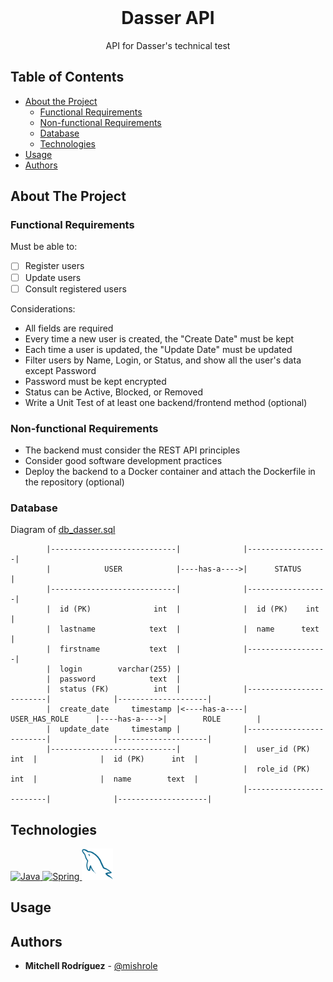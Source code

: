 <br />
<div align="center">
    <h1>Dasser API</h1>
    <p>API for Dasser's technical test</p>
</div>

## Table of Contents

  * [About the Project](#about-the-project)
    * [Functional Requirements](#functional-requirements)
    * [Non-functional Requirements](#non-functional-requirements)
    * [Database](#database)
    * [Technologies](#technologies)
  * [Usage](#usage)
  * [Authors](#authos)

## About The Project

### Functional Requirements

Must be able to:
- [ ] Register users
- [ ] Update users
- [ ] Consult registered users
  
Considerations:
- All fields are required
- Every time a new user is created, the "Create Date" must be kept
- Each time a user is updated, the "Update Date" must be updated
- Filter users by Name, Login, or Status, and show all the user's data except Password
- Password must be kept encrypted
- Status can be Active, Blocked, or Removed
- Write a Unit Test of at least one backend/frontend method (optional)

### Non-functional Requirements

- The backend must consider the REST API principles
- Consider good software development practices
- Deploy the backend to a Docker container and attach the Dockerfile in the repository (optional)

### Database

Diagram of [db_dasser.sql](db_dasser.sql)



            |----------------------------|              |------------------|
            |            USER            |----has-a---->|      STATUS      |
            |----------------------------|              |------------------|
            |  id (PK)              int  |              |  id (PK)    int  |
            |  lastname            text  |              |  name      text  |
            |  firstname           text  |              |------------------|
            |  login        varchar(255) |
            |  password            text  |
            |  status (FK)          int  |              |-------------------------|              |--------------------|
            |  create_date     timestamp |<----has-a----|      USER_HAS_ROLE      |----has-a---->|        ROLE        |
            |  update_date     timestamp |              |-------------------------|              |--------------------|
            |----------------------------|              |  user_id (PK)      int  |              |  id (PK)      int  |
                                                        |  role_id (PK)      int  |              |  name        text  |
                                                        |-------------------------|              |--------------------|

## Technologies

<a href="https://github.com/mishrole?tab=repositories&amp;q=&amp;type=&amp;language=java&amp;sort=" target="_blank">
    <img src="https://img.icons8.com/color/48/000000/java-coffee-cup-logo.png" width="50" alt="Java"/>
</a>
<a href="https://github.com/mishrole?tab=repositories&amp;q=spring&amp;type=&amp;language=&amp;sort=" target="_blank">
    <img src="https://www.vectorlogo.zone/logos/springio/springio-icon.svg" width="40" alt="Spring"/>
</a>
<a href="https://github.com/mishrole?tab=repositories&amp;q=&amp;type=&amp;language=java&amp;sort=" target="_blank">
    <img src="https://raw.githubusercontent.com/devicons/devicon/master/icons/mysql/mysql-original.svg" width="50" alt="MySQL"/>
</a>

## Usage



## Authors

* __Mitchell Rodríguez__ - [@mishrole](https://github.com/mishrole/)

